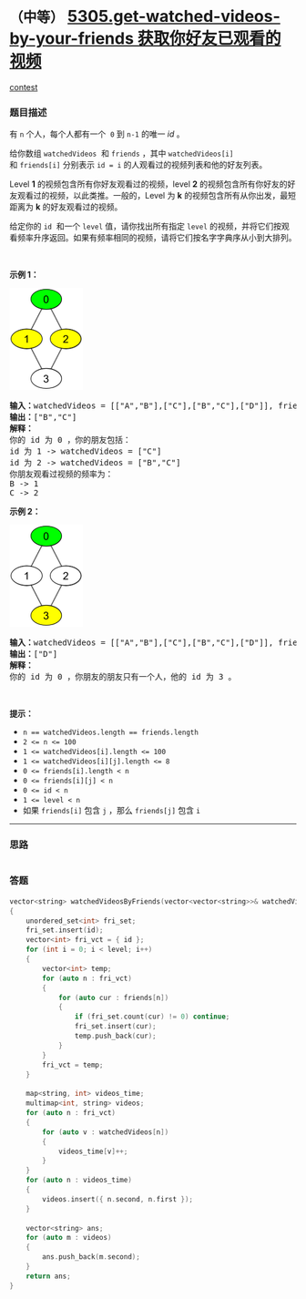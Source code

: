 # `（中等）` [5305.get-watched-videos-by-your-friends 获取你好友已观看的视频](https://leetcode-cn.com/problems/get-watched-videos-by-your-friends/)

[contest](https://leetcode-cn.com/contest/weekly-contest-170/problems/get-watched-videos-by-your-friends/)

### 题目描述
<p>有&nbsp;<code>n</code> 个人，每个人都有一个&nbsp; <code>0</code>&nbsp;到&nbsp;<code>n-1</code>&nbsp;的唯一&nbsp;<em>id</em>&nbsp;。</p>
<p>给你数组 <code>watchedVideos</code>&nbsp; 和&nbsp;<code>friends</code>&nbsp;，其中&nbsp;<code>watchedVideos[i]</code>&nbsp; 和&nbsp;<code>friends[i]</code>&nbsp;分别表示&nbsp;<code>id = i</code>&nbsp;的人观看过的视频列表和他的好友列表。</p>
<p>Level&nbsp;<strong>1</strong>&nbsp;的视频包含所有你好友观看过的视频，level&nbsp;<strong>2</strong>&nbsp;的视频包含所有你好友的好友观看过的视频，以此类推。一般的，Level 为 <strong>k</strong>&nbsp;的视频包含所有从你出发，最短距离为&nbsp;<strong>k</strong>&nbsp;的好友观看过的视频。</p>
<p>给定你的&nbsp;<code>id</code>&nbsp; 和一个&nbsp;<code>level</code>&nbsp;值，请你找出所有指定 <code>level</code> 的视频，并将它们按观看频率升序返回。如果有频率相同的视频，请将它们按名字字典序从小到大排列。</p>
<p>&nbsp;</p>
<p><strong>示例 1：</strong></p>
<p><strong><img style="height: 179px; width: 129px;" src="./leetcode_friends_1.png" alt=""></strong></p>
<pre><strong>输入：</strong>watchedVideos = [["A","B"],["C"],["B","C"],["D"]], friends = [[1,2],[0,3],[0,3],[1,2]], id = 0, level = 1
<strong>输出：</strong>["B","C"] 
<strong>解释：</strong>
你的 id 为 0 ，你的朋友包括：
id 为 1 -&gt; watchedVideos = ["C"]&nbsp;
id 为 2 -&gt; watchedVideos = ["B","C"]&nbsp;
你朋友观看过视频的频率为：
B -&gt; 1&nbsp;
C -&gt; 2
</pre>

<p><strong>示例 2：</strong></p>
<p><strong><img style="height: 179px; width: 129px;" src="./leetcode_friends_2.png" alt=""></strong></p>
<pre><strong>输入：</strong>watchedVideos = [["A","B"],["C"],["B","C"],["D"]], friends = [[1,2],[0,3],[0,3],[1,2]], id = 0, level = 2
<strong>输出：</strong>["D"]
<strong>解释：</strong>
你的 id 为 0 ，你朋友的朋友只有一个人，他的 id 为 3 。
</pre>

<p>&nbsp;</p>
<p><strong>提示：</strong></p>
<ul>
	<li><code>n == watchedVideos.length ==&nbsp;friends.length</code></li>
	<li><code>2 &lt;= n&nbsp;&lt;= 100</code></li>
	<li><code>1 &lt;=&nbsp;watchedVideos[i].length &lt;= 100</code></li>
	<li><code>1 &lt;=&nbsp;watchedVideos[i][j].length &lt;= 8</code></li>
	<li><code>0 &lt;= friends[i].length &lt; n</code></li>
	<li><code>0 &lt;= friends[i][j]&nbsp;&lt; n</code></li>
	<li><code>0 &lt;= id &lt; n</code></li>
	<li><code>1 &lt;= level &lt; n</code></li>
	<li>如果&nbsp;<code>friends[i]</code> 包含&nbsp;<code>j</code>&nbsp;，那么&nbsp;<code>friends[j]</code> 包含&nbsp;<code>i</code></li>
</ul>

---
### 思路
```

```



### 答题
``` C++
vector<string> watchedVideosByFriends(vector<vector<string>>& watchedVideos, vector<vector<int>>& friends, int id, int level) 
{
	unordered_set<int> fri_set;
	fri_set.insert(id);
	vector<int> fri_vct = { id };
	for (int i = 0; i < level; i++)
	{
        vector<int> temp;
		for (auto n : fri_vct)
		{
			for (auto cur : friends[n])
			{
				if (fri_set.count(cur) != 0) continue;
				fri_set.insert(cur);
				temp.push_back(cur);
			}
		}
        fri_vct = temp;
	}

	map<string, int> videos_time;
	multimap<int, string> videos;
	for (auto n : fri_vct)
	{
		for (auto v : watchedVideos[n])
		{
			videos_time[v]++;
		}
	}
	for (auto n : videos_time)
	{
		videos.insert({ n.second, n.first });
	}

	vector<string> ans;
	for (auto m : videos)
	{
		ans.push_back(m.second);
	}
	return ans;
}
```




